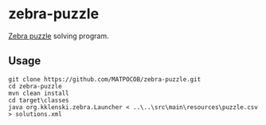 zebra-puzzle
============

<a href="http://en.wikipedia.org/wiki/Zebra_Puzzle">Zebra puzzle</a> solving program.

Usage
-----

    git clone https://github.com/MATPOCOB/zebra-puzzle.git
    cd zebra-puzzle
    mvn clean install
    cd target\classes
    java org.kklenski.zebra.Launcher < ..\..\src\main\resources\puzzle.csv > solutions.xml